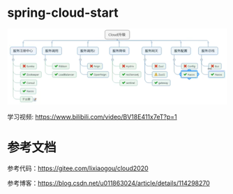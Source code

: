 # spring-cloud-start
![alt SpringCloud全家桶](https://github.com/Caocs/spring-cloud-start/blob/main/resource/SpringCloud.PNG)

学习视频: https://www.bilibili.com/video/BV18E411x7eT?p=1

# 参考文档
参考代码：https://gitee.com/lixiaogou/cloud2020

参考博客：https://blog.csdn.net/u011863024/article/details/114298270
